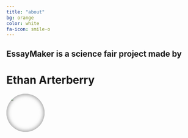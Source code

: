 ```yaml
---
title: "about"
bg: orange
color: white
fa-icon: smile-o
---
```


## EssayMaker is a science fair project made by

# Ethan Arterberry

<div class="center"> 
	  <img src="http://i.imgur.com/3cg9GSX.jpg" style="width: 120px; height: auto; box-shadow: inset 0px 0px 10px 3px rgba(119, 119, 119, 0.68);
-moz-box-shadow: inset 0px 0px 10px 3px rgba(119, 119, 119, 0.68);
-webkit-box-shadow: inset 0px 0px 10px 3px rgba(119, 119, 119, 0.68);
background-repeat: no-repeat;
    background-position: 50%;
    border-radius: 50%;
    width: 100px;
    height: 100px;">
</div>

